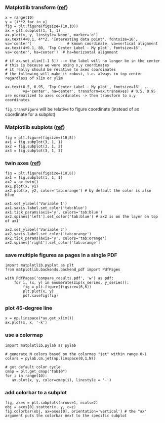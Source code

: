 ### Matplotlib transform ([ref](https://www.youtube.com/watch?v=CxsShxafkM8&list=PLQut5OXpV-0ir4IdllSt1iEZKTwFBa7kO&index=28))

```
x = range(10)
y = [i**2 for in x]
fig = plt.figure(figsize=(10,10))
ax = plt.subplot(1, 1, 1)
ax.plot(x, y, linstyle='None', marker='o')
ax.text(4+0.1, 4**2, 'Interesting data point', fontsize=16', va='center')                # known coordinate, va=vertical alignment
ax.text(4+0.1, 80, 'Top Center Label - My plot', fontsize=16', va='center', ha=center')  # ha=horizontal alignment

# if ax.set_xlim([-1 5]) --> the label will no longer be in the center
# this is because we were using x,y coordinates
# it really should be relative to axes coordinates
# the following will make it robust, i.e. always in top center regardless of xlim or ylim

ax.text(0.5, 0.95, 'Top Center Label - My plot', fontsize=16', ...
        va='center', ha=center', transform=ax.transAxes) # 0.5, 0.95 are normalized to axes coordinates -> then transform to x,y coordinates
```

`fig.transFigure` will be relative to figure coordinate (instead of ax coordinate for a subplot)

### Matplotlib subplots ([ref](https://www.youtube.com/watch?v=JzqATjzogFs&list=PLQut5OXpV-0ir4IdllSt1iEZKTwFBa7kO&index=29))
```
fig = plt.figure(figsize=(10,8))
ax1 = fig.subplot(3, 1, 1)
ax2 = fig.subplot(3, 1, 2)
ax3 = fig.subplot(3, 1, 3)
```

### twin axes ([ref](https://www.youtube.com/watch?v=lrREMkpHfao&list=PLQut5OXpV-0ir4IdllSt1iEZKTwFBa7kO&index=30))
```
fig = plt.figure(figsize=(10,8))
ax1 = fig.subplot(1, 1, 1)
ax2 = ax.twin()
ax1.plot(x, y1)
ax2.plot(x, y2, color='tab:orange') # by default the color is also blue

ax1.set_ylabel('Variable 1')
ax1.yaxis.label.set_color('tab:blue')
ax1.tick_params(axis='y', colors='tab:blue')
ax2.spines['left'].set_color('tab:blue') # ax2 is on the layer on top of ax1

ax2.set_ylabel('Variable 2')
ax2.yaxis.label.set_color('tab:orange')
ax2.tick_params(axis='y', colors='tab:orange')
ax2.spines['right'].set_color('tab:orange')
```

### save multiple figures as pages in a single PDF
```
import matplotlib.pyplot as plt
from matplotlib.backends.backend_pdf import PdfPages

with PdfPages('compare_results.pdf', 'w') as pdf:
	for i, (x, y) in enumerate(zip(x_series, y_series)):
		fig = plt.figure(figsize=(6,6))
		plt.plot(x, y)
		pdf.savefig(fig)

```

### plot 45-degree line
```
x = np.linspace(*ax.get_xlim())
ax.plot(x, x, '-k')
```

### use a colormap
```
import matplotlib.pylab as pylab

# generate N colors based on the colormap "jet" within range 0-1 
colors = pylab.cm.jet(np.linspace(0,1,N))

# get default color cycle
cmap = plt.get_cmap("tab10")
for i in range(10):
   ax.plot(x, y, color=cmap(i), linestyle = '-')
```

### add colorbar to a subplot
```
fig, axes = plt.subplots(nrows=1, ncols=2)
obj = axes[0].scatter(x, y, c=z)
fig.colorbar(obj, ax=axes[0], orientation='vertical') # the "ax" argument puts the colorbar next to the specific subplot
```

